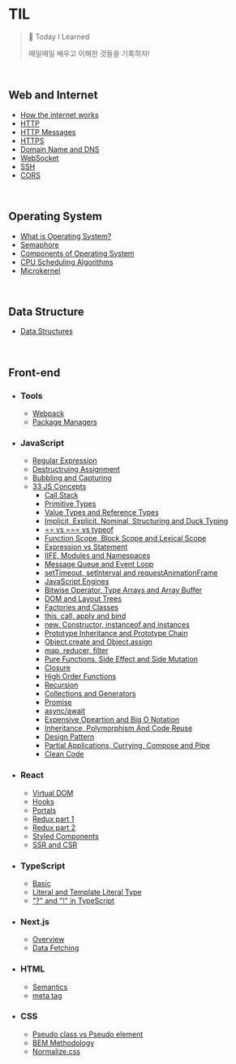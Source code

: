 # TIL

> 📝 Today I Learned
>
> 매일매일 배우고 이해한 것들을 기록하자!

<br>

## Web and Internet

- [How the internet works](https://github.com/SewookHan/TIL/blob/main/Web-and-Internet/how-the-internet-works.md)
- [HTTP](https://github.com/SewookHan/TIL/blob/main/Web-and-Internet/http.md)
- [HTTP Messages](https://github.com/SewookHan/TIL/blob/main/Web-and-Internet/http-message.md)
- [HTTPS](https://github.com/SewookHan/TIL/blob/main/Web-and-Internet/https.md)
- [Domain Name and DNS](https://github.com/SewookHan/TIL/blob/main/Web-and-Internet/domain-name-and-dns.md)
- [WebSocket](https://github.com/SewookHan/TIL/blob/main/Web-and-Internet/websocket.md)
- [SSH](https://github.com/SewookHan/TIL/blob/main/Web-and-Internet/ssh.md)
- [CORS](https://github.com/SewookHan/TIL/blob/main/Web-and-Internet/cors.md)

<br>

## Operating System

- [What is Operating  System?](https://github.com/SewookHan/TIL/blob/main/Operating-System/overview.md)
- [Semaphore](https://github.com/SewookHan/TIL/blob/main/Operating-System/what-is-semaphore.md)
- [Components of Operating System](https://github.com/SewookHan/TIL/blob/main/Operating-System/components-of-os.md)
- [CPU Scheduling Algorithms](https://github.com/SewookHan/TIL/blob/main/Operating-System/cpu-scheduling-algorithms.md)
- [Microkernel](https://github.com/SewookHan/TIL/blob/main/Operating-System/microkernel.md)

<br>

## Data Structure

- [Data Structures](https://github.com/SewookHan/data-structures-and-algorithms)

<br>

## Front-end

- ### **Tools**
  
  - [Webpack](https://github.com/SewookHan/TIL/blob/main/Tools/webpack.md)
  - [Package Managers](https://github.com/SewookHan/TIL/blob/main/Tools/package-managers.md)



- ### **JavaScript**

  - [Regular Expression](https://github.com/SewookHan/TIL/blob/main/JavaScript/regular-expression.md)
  - [Destructruing Assignment](https://github.com/SewookHan/TIL/blob/main/JavaScript/destructuring.md)
  - [Bubbling and Capturing](https://github.com/SewookHan/TIL/blob/main/JavaScript/bubbling-and-capturing.md)
  - [33 JS Concepts](https://github.com/SewookHan/TIL/blob/main/JavaScript/33-js-concepts) 
    - [Call Stack](https://github.com/SewookHan/TIL/blob/main/JavaScript/33-js-concepts/call-stack.md)
    - [Primitive Types](https://github.com/SewookHan/TIL/blob/main/JavaScript/33-js-concepts/primitive-types.md)
    - [Value Types and Reference Types](https://github.com/SewookHan/TIL/blob/main/JavaScript/33-js-concepts/value-types-and-reference-types.md) 
    - [Implicit, Explicit, Nominal, Structuring and Duck Typing](https://github.com/SewookHan/TIL/blob/main/JavaScript/33-js-concepts/implicit-explicit-nominal-structuring-and-duck-typing.md)
    - [== vs === vs typeof](https://github.com/SewookHan/TIL/blob/main/JavaScript/33-js-concepts/==-vs-===-vs-typeof.md)
    - [Function Scope, Block Scope and Lexical Scope](https://github.com/SewookHan/TIL/blob/main/JavaScript/33-js-concepts/function-block-lexical-scope.md)
    - [Expression vs Statement](https://github.com/SewookHan/TIL/blob/main/JavaScript/33-js-concepts/expression-vs-statement.md)
    - [IIFE, Modules and Namespaces](https://github.com/SewookHan/TIL/blob/main/JavaScript/33-js-concepts/iife-modules-and-namespaces.md)
    - [Message Queue and Event Loop](https://github.com/SewookHan/TIL/blob/main/JavaScript/33-js-concepts/message-queue-and-event-loop.md)
    - [setTimeout, setInterval and requestAnimationFrame](https://github.com/SewookHan/TIL/blob/main/JavaScript/33-js-concepts/settimeout-setinterval-requestanimationframe.md)
    - [JavaScript Engines](https://github.com/SewookHan/TIL/blob/main/JavaScript/33-js-concepts/javascript-engines.md)
    - [Bitwise Operator, Type Arrays and Array Buffer](https://github.com/SewookHan/TIL/blob/main/JavaScript/33-js-concepts/bitwise-operator-type-arrays-and-array-buffer.md)
    - [DOM and Layout Trees](https://github.com/SewookHan/TIL/blob/main/JavaScript/33-js-concepts/dom-and-layout-trees.md)
    - [Factories and Classes](https://github.com/SewookHan/TIL/blob/main/JavaScript/33-js-concepts/factories-and-classes.md)
    - [this, call, apply and bind](https://github.com/SewookHan/TIL/blob/main/JavaScript/33-js-concepts/this-call-apply-and-bind.md)
    - [new, Constructor, instanceof and instances](https://github.com/SewookHan/TIL/blob/main/JavaScript/33-js-concepts/new-constructor-instanceof-and-instance.md)
    - [Prototype Inheritance and Prototype Chain](https://github.com/SewookHan/TIL/blob/main/JavaScript/33-js-concepts/prototype-inheritance-and-prototype-chain.md)
    - [Object.create and Object.assign](https://github.com/SewookHan/TIL/blob/main/JavaScript/33-js-concepts/objectcreate-and-objectassign.md)
    - [map, reducer, filter](https://github.com/SewookHan/TIL/blob/main/JavaScript/33-js-concepts/map-reduce-filter.md)
    - [Pure Functions, Side Effect and Side Mutation](https://github.com/SewookHan/TIL/blob/main/JavaScript/33-js-concepts/pure-functions-side-effects-and-state-mutation.md)
    - [Closure](https://github.com/SewookHan/TIL/blob/main/JavaScript/33-js-concepts/closure.md)
    - [High Order Functions](https://github.com/SewookHan/TIL/blob/main/JavaScript/33-js-concepts/high-order-functions.md)
    - [Recursion](https://github.com/SewookHan/TIL/blob/main/JavaScript/33-js-concepts/recursion.md)
    - [Collections and Generators](https://github.com/SewookHan/TIL/blob/main/JavaScript/33-js-concepts/collections-and-generators.md)
    - [Promise](https://github.com/SewookHan/TIL/blob/main/JavaScript/33-js-concepts/promise.md)
    - [async/await](https://github.com/SewookHan/TIL/blob/main/JavaScript/33-js-concepts/async-and-await.md)
    - [Expensive Opeartion and Big O Notation](https://github.com/SewookHan/TIL/blob/main/JavaScript/33-js-concepts/expensive-operation-and-big-o-notation.md)
    - [Inheritance, Polymorphism And Code Reuse](https://github.com/SewookHan/TIL/blob/main/JavaScript/33-js-concepts/inheritance-polymorphism-and-code-reuse.md)
    - [Design Pattern](https://github.com/SewookHan/TIL/blob/main/JavaScript/33-js-concepts/design-pattern.md)
    - [Partial Applications, Currying, Compose and Pipe](https://github.com/SewookHan/TIL/blob/main/JavaScript/33-js-concepts/partial-applications-currying-compose-and-pipe.md)
    - [Clean Code](https://github.com/SewookHan/TIL/blob/main/JavaScript/33-js-concepts/clean-code.md)



- ### React

  - [Virtual DOM](https://github.com/SewookHan/TIL/blob/main/React/virtual-dom.md)
  - [Hooks](https://github.com/SewookHan/TIL/blob/main/React/hooks.md)
  - [Portals](https://github.com/SewookHan/TIL/blob/main/React/portals.md)
  - [Redux part 1](https://github.com/SewookHan/TIL/blob/main/React/redux-part1.md)
  - [Redux part 2](https://github.com/SewookHan/TIL/blob/main/React/redux-part2.md)
  - [Styled  Components](https://github.com/SewookHan/TIL/blob/main/React/styled-components.md)
  - [SSR and CSR](https://github.com/SewookHan/TIL/blob/main/React/ssr-and-csr.md)



- ### TypeScript

  - [Basic](https://github.com/SewookHan/TIL/blob/main/TypeScript/basic.md)
  - [Literal and Template Literal Type](https://github.com/SewookHan/TIL/blob/main/TypeScript/literal-type-and-template-literal-type.md)
  - ["?" and "!" in TypeScript](https://github.com/SewookHan/TIL/blob/main/TypeScript/question-mark-and-exclamation-mark.md)



- ### Next.js

  - [Overview](https://github.com/SewookHan/TIL/blob/main/Nextjs/overview.md)
  - [Data Fetching](https://github.com/SewookHan/TIL/blob/main/Nextjs/data-fetching.md)



- ### HTML

  - [Semantics](https://github.com/SewookHan/TIL/blob/main/HTML/sementics.md)
  - [meta tag](https://github.com/SewookHan/TIL/blob/main/HTML/meta-tag.md)



- ### CSS

  - [Pseudo class vs Pseudo element](https://github.com/SewookHan/TIL/blob/main/CSS/pseudo-classes-vs-pseudo-elements.md)
  - [BEM Methodology](https://github.com/SewookHan/TIL/blob/main/CSS/bem-methodology.md)
  - [Normalize.css](https://github.com/SewookHan/TIL/blob/main/CSS/normalize-css.md)

<br>